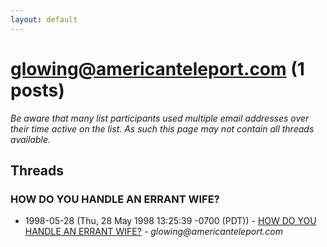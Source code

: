 ```yaml
---
layout: default
---
```


# glowing@americanteleport.com (1 posts)

_Be aware that many list participants used multiple email addresses over their time active on the list. As such this page may not contain all threads available._

## Threads

### HOW DO YOU HANDLE AN ERRANT WIFE?
+ 1998-05-28 (Thu, 28 May 1998 13:25:39 -0700 (PDT)) - [HOW DO YOU HANDLE AN ERRANT WIFE?](/archive/1998/05/6cf7f7b14ec08e51fabdb20a6c55e8352cd39387c94b47f91e1b5970f2a3557e) - _glowing@americanteleport.com_

